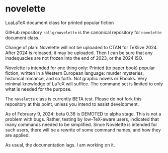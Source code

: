 # novelette
LuaLaTeX document class for printed popular fiction

GitHub repository `rallg/novelette` is the canonical repository
for `novelette` document class.

Change of plan: Novelette will not be uploaded to CTAN for TeXlive 2024.
After 2024 is released, it may be uploaded. Then I can be sure that
any inadequacies are not frozen into the end of 2023, or the 2024 ISO.

Novelette is intended for one thing only: Printed (to paper book) popular
fiction, written in a Western European language: murder mysteries,
historical romance, and so forth. Not graphic novels or Ebooks.
Very minimal knowledge of LaTeX will suffice. The command set is limited
to only what is needed for the purpose.

The `novelette` class is currently BETA test. Please do not fork
this repository at this point, unless you intend to assist development.

As of February 9, 2024: beta 0.38 is DEMOTED to alpha stage. This is not
a problem with bugs. Rather, testing by low-TeX-aware users, indicated that
many commands needed to be simplified. Since Novelette is intended for
such users, there will be a rewrite of some command names, and how they
are applied.

As usual, the documentation lags. I am working on it.
